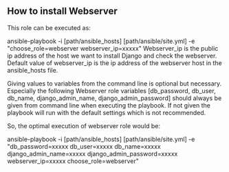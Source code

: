 How to install Webserver
--

This role can be executed as:

ansible-playbook -i [path/ansible_hosts] [path/ansible/site.yml] -e "choose_role=webserver webserver_ip=xxxxx"
Webserver_ip is the public ip address of the host we want to install Django and check the webserver.
Default value of webserver_ip is the ip address of the webserver host in the ansible_hosts file.

Giving values to variables from the command line is optional but necessary. Especially the following Webserver role variables [db_password, db_user, db_name, django_admin_name, django_admin_password] should always be given from command line when executing the playbook. If not given the playbook will run with the default settings which is not recommended.

So, the optimal execution of webserver role would be:

ansible-playbook -i [path/ansible_hosts] [path/ansible/site.yml] -e "db_password=xxxxx db_user=xxxxx db_name=xxxxx django_admin_name=xxxxx django_admin_password=xxxxx webserver_ip=xxxxx choose_role=webserver" 

